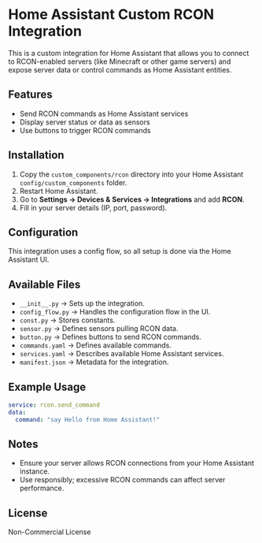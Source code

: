 
# Home Assistant Custom RCON Integration

This is a custom integration for Home Assistant that allows you to connect to RCON-enabled servers (like Minecraft or other game servers) and expose server data or control commands as Home Assistant entities.

## Features

- Send RCON commands as Home Assistant services
- Display server status or data as sensors
- Use buttons to trigger RCON commands

## Installation

1. Copy the `custom_components/rcon` directory into your Home Assistant `config/custom_components` folder.
2. Restart Home Assistant.
3. Go to **Settings → Devices & Services → Integrations** and add **RCON**.
4. Fill in your server details (IP, port, password).

## Configuration

This integration uses a config flow, so all setup is done via the Home Assistant UI.

## Available Files

- `__init__.py` → Sets up the integration.
- `config_flow.py` → Handles the configuration flow in the UI.
- `const.py` → Stores constants.
- `sensor.py` → Defines sensors pulling RCON data.
- `button.py` → Defines buttons to send RCON commands.
- `commands.yaml` → Defines available commands.
- `services.yaml` → Describes available Home Assistant services.
- `manifest.json` → Metadata for the integration.

## Example Usage

```yaml
service: rcon.send_command
data:
  command: "say Hello from Home Assistant!"
```

## Notes

- Ensure your server allows RCON connections from your Home Assistant instance.
- Use responsibly; excessive RCON commands can affect server performance.

## License

Non-Commercial License
